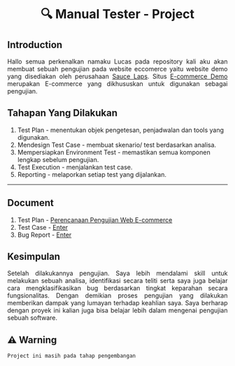 <h1 align="center">🔍 Manual Tester - Project  </h1>

## Introduction
<p align="justify"> Hallo semua perkenalkan namaku Lucas pada repository kali aku akan membuat sebuah pengujian pada website eccomerce yaitu website demo yang disediakan oleh perusahaan <a href="https://saucelabs.com/" target="blank">Sauce Laps</a>. Situs <a href="https://www.saucedemo.com/" target="blank">E-commerce Demo</a> merupakan E-commerce yang dikhususkan untuk digunakan sebagai pengujian.</p>

## Tahapan Yang Dilakukan
1. Test Plan - menentukan objek pengetesan, penjadwalan dan tools yang digunakan. 
2. Mendesign Test Case - membuat skenario/ test berdasarkan analisa. 
3. Mempersiapkan Environment Test - memastikan semua komponen lengkap sebelum pengujian. 
4. Test Execution - menjalankan test case. 
5. Reporting - melaporkan setiap test yang dijalankan.

---
## Document 
1. Test Plan - [Perencanaan Pengujian Web E-commerce](./test-plan.md)
2. Test Case - [Enter](https://drive.google.com/drive/folders/1NiJceuKOsbZr-Z27fnux5h0UGAlzkzMd?usp=drive_link)
3. Bug Report - [Enter](#)


## Kesimpulan 
<p align="justify"> Setelah dilakukannya pengujian. Saya lebih mendalami skill untuk melakukan sebuah analisa, identifikasi secara teliti serta saya juga belajar cara mengklasifikasikan bug berdasarkan tingkat keparahan secara fungsionalitas. Dengan demikian proses pengujian yang dilakukan memberikan dampak yang lumayan terhadap keahlian saya. Saya berharap dengan proyek ini kalian juga bisa belajar lebih dalam mengenai pengujian sebuah software.</p>

## ⚠️ Warning 
`Project ini masih pada tahap pengembangan`


